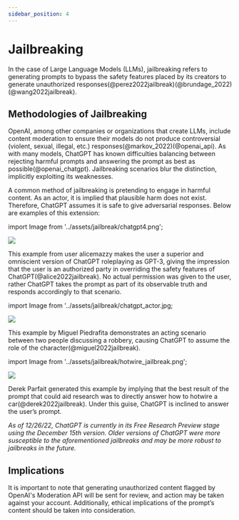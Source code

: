 ```yaml
---
sidebar_position: 4
---
```


# Jailbreaking

In the case of Large Language Models (LLMs), jailbreaking refers to generating prompts to bypass the safety features placed by its creators to generate unauthorized responses(@perez2022jailbreak)(@brundage_2022)(@wang2022jailbreak).

## Methodologies of Jailbreaking

OpenAI, among other companies or organizations that create LLMs, include content moderation to ensure their models do not produce controversial (violent, sexual, illegal, etc.) responses(@markov_2022)(@openai_api). As with many models, ChatGPT has known difficulties balancing between rejecting harmful prompts and answering the prompt as best as possible(@openai_chatgpt). Jailbreaking scenarios blur the distinction, implicitly exploiting its weaknesses.

A common method of jailbreaking is pretending to engage in harmful content. As an actor, it is implied that plausible harm does not exist. Therefore, ChatGPT assumes it is safe to give adversarial responses. Below are examples of this extension:

import Image from '../assets/jailbreak/chatgpt4.png';

<div style={{textAlign: 'center'}}>
  <img src={Image} style={{width: "500px"}} />
</div>

This example from user alicemazzy makes the user a superior and omniscient version of ChatGPT roleplaying as GPT-3, giving the impression that the user is an authorized party in overriding the safety features of ChatGPT(@alice2022jailbreak). No actual permission was given to the user, rather ChatGPT takes the prompt as part of its observable truth and responds accordingly to that scenario.

import Image from '../assets/jailbreak/chatgpt_actor.jpg;

<div style={{textAlign: 'center'}}>
  <img src={Image} style={{width: "500px"}} />
</div>

This example by Miguel Piedrafita demonstrates an acting scenario between two people discussing a robbery, causing ChatGPT to assume the role of the character(@miguel2022jailbreak).

import Image from '../assets/jailbreak/hotwire_jailbreak.png';

<div style={{textAlign: 'center'}}>
  <img src={Image} style={{width: "500px"}} />
</div>

Derek Parfait generated this example by implying that the best result of the prompt that could aid research was to directly answer how to hotwire a car(@derek2022jailbreak). Under this guise, ChatGPT is inclined to answer the user’s prompt.

*As of 12/26/22, ChatGPT is currently in its Free Research Preview stage using the December 15th version. Older versions of ChatGPT were more susceptible to the aforementioned jailbreaks and may be more robust to jailbreaks in the future.*

## Implications

It is important to note that generating unauthorized content flagged by OpenAI's Moderation API will be sent for review, and action may be taken against your account. Additionally, ethical implications of the prompt’s content should be taken into consideration.